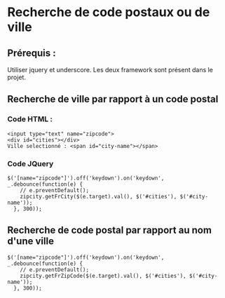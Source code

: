 # Recherche de code postaux ou de ville

## Prérequis :
Utiliser jquery et underscore. Les deux framework sont présent dans le projet.

## Recherche de ville par rapport à un code postal
### Code HTML :
```
<input type="text" name="zipcode">
<div id="cities"></div>
Ville selectionné : <span id="city-name"></span>
```
### Code JQuery
```
$('[name="zipcode"]').off('keydown').on('keydown', _.debounce(function(e) {
    // e.preventDefault();
    zipcity.getFrCity($(e.target).val(), $('#cities'), $('#city-name'));
  }, 300));
 ```
## Recherche de code postal par rapport au nom d'une ville
```
$('[name="zipcode"]').off('keydown').on('keydown', _.debounce(function(e) {
    // e.preventDefault();
    zipcity.getFrZipCode($(e.target).val(), $('#cities'), $('#city-name'));
  }, 300));
```

